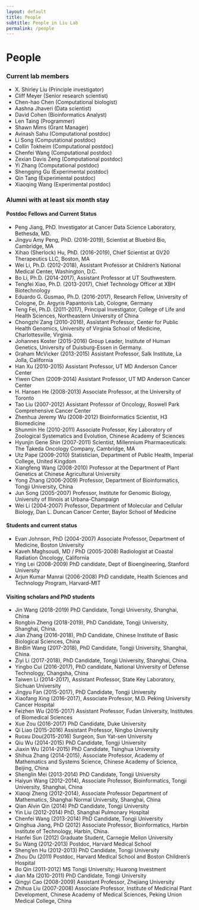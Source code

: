 ```yaml
---
layout: default
title: People
subtitle: People in Liu Lab
permalink: /people
---
```


# People

### Current lab members

- X. Shirley Liu (Principle investigator)
- Cliff Meyer (Senior research scientist)
- Chen-hao Chen (Computational biologist)
- Aashna Jhaveri (Data scientist)
- David Cohen (Bioinformatics Analyst)
- Len Taing (Programmer)
- Shawn Mims (Grant Manager)
- Avinash Sahu (Computational postdoc)
- Li Song (Computational postdoc)
- Collin Tokheim (Computational postdoc)
- Chenfei Wang (Computational postdoc)
- Zexian Davis Zeng (Computational postdoc)
- Yi Zhang (Computational postdoc)
- Shengqing Gu (Experimental postdoc)
- Qin Tang (Experimental postdoc)
- Xiaoqing Wang (Experimental postdoc)

### Alumni with at least six month stay

#### Postdoc Fellows and Current Status
- Peng Jiang, PhD. Investigator at Cancer Data Science Laboratory, Bethesda, MD.
- Jingyu Amy Peng, PhD. (2016-2019), Scientist at Bluebird Bio, Cambridge, MA
- Xihao (Sherlock) Hu, PhD. (2016-2019), Chief Scientist at GV20 Therapeutics LLC, Boston, MA
- Wei Li, Ph.D. (2012-2018), Assistant Professor at Children’s National Medical Center, Washington, D.C.
- Bo Li, Ph.D. (2014-2017), Assistant Professor at UT Southwestern.
- Tengfei Xiao, Ph.D. (2013-2017), Chief Technology Officer at XBH Biotechnology
- Eduardo G. Gusmao, Ph.D. (2016-2017), Research Fellow, University of Cologne, Dr. Argyris Papantonis Lab, Cologne, Germany
- Teng Fei, Ph.D. (2011-2017), Principal Investigator, College of Life and Health Sciences, Northeastern University of China
- Chongzhi Zang (2010-2016), Assistant Professor, Center for Public Health Genomics, University of Virginia School of Medicine, Charlottesville, Virginia. 
- Johannes Koster (2015-2016) Group Leader, Institute of Human Genetics, University of Duisburg-Essen in Germany. 
- Graham McVicker (2013-2015) Assistant Professor, Salk Institute, La Jolla, California 
- Han Xu (2010-2015) Assistant Professor, UT MD Anderson Cancer Center 
- Yiwen Chen (2009-2014) Assistant Professor, UT MD Anderson Cancer Center
- H. Hansen He (2008-2013) Associate Professor, at the University of Toronto 
- Tao Liu (2007-2012) Assistant Professor of Oncology, Roswell Park Comprehensive Cancer Center
- Zhenhua Jeremy Wu (2008-2012) Bioinformatics Scientist, H3 Biomedicine 
- Shunmin He (2010-2011) Associate Professor, Key Laboratory of Zoological Systematics and Evolution, Chinese Academy of Sciences 
- Hyunjin Gene Shin (2007-2011) Scientist, Millennium Pharmaceuticals: The Takeda Oncology Company, Cambridge, MA
- Utz Pape (2009-2010) Statistician, Department of Public Health, Imperial College, United Kingdom 
- Xiangfeng Wang (2008-2010) Professor at the Department of Plant Genetics at Chinese Agricultural University 
- Yong Zhang (2006-2009) Professor, Department of Bioinformatics, Tongji University, China 
- Jun Song (2005-2007) Professor, Institute for Genomic Biology, University of Illinois at Urbana-Champaign 
- Wei Li (2004-2007) Professor, Department of Molecular and Cellular Biology, Dan L. Duncan Cancer Center, Baylor School of Medicine

#### Students and current status
- Evan Johnson, PhD (2004-2007) Associate Professor, Department of Medicine, Boston University
- Kaveh Maghsoudi, MD / PhD (2005-2008) Radiologist at Coastal Radiation Oncology, California
- Ying Lei (2008-2009) PhD candidate, Dept of Bioengineering, Stanford University
- Arjun Kumar Manrai (2006-2008) PhD candidate, Health Sciences and Technology Program, Harvard-MIT

#### Visiting scholars and PhD students
- Jin Wang (2018-2019) PhD Candidate, Tongji University, Shanghai, China
- Rongbin Zheng (2018-2019), PhD Candidate, Tongji University, Shanghai, China.
- Jian Zhang (2016-2018), PhD Candidate, Chinese Institute of Basic Biological Sciences, China
- BinBin Wang (2017-2018), PhD Candidate, Tongji University, Shanghai, China.
- Ziyi Li (2017-2018), PhD Candidate, Tongji University, Shanghai, China.
- Yingbo Cui (2016-2017), PhD candidate, National University of Defense Technology, Changsha, China
- Taiwen Li (2014-2017), Assistant Professor, State Key Laboratory, Sichuan University
- Jingyu Fan (2015-2017), PhD Candidate, Tongji University
- Xiaofang Xing (2016-2017), Associate Professor, M.D. Peking University Cancer Hospital
- Feizhen Wu (2015-2017) Assistant Professor, Fudan University, Institutes of Biomedical Sciences
- Xue Zou (2016-2017) PhD Candidate, Duke University
- Qi Liao (2015-2016) Assistant Professor, Ningbo University
- Ruoxu Dou(2015-2016) Surgeon, Sun Yat-sen University
- Qiu Wu (2014-2015) PhD Candidate, Tongji University
- Jiaxin Wu (2014-2015) PhD Candidate, Tsinghua University
- Shihua Zhang (2014-2015), Associate Professor, Academy of Mathematics and Systems Science, Chinese Academy of Science, Beijing, China
- Shenglin Mei (2013-2014) PhD Candidate, Tongji University
- Haiyun Wang (2012-2014), Associate Professor, Bioinformatics, Tongji University, Shanghai, China
- Xiaoqi Zheng (2012-2014), Associate Professor Department of Mathematics, Shanghai Normal University, Shanghai, China
- Qian Alvin Qin (2014) PhD Candidate, Tongji University
- Yin Liu (2012-2014) PhD, Shanghai Pulmonary Hospital
- Chenfei Wang (2013-2014) PhD Candidate, Tongji University
- Qinghua Jiang, PhD (2012) Associate Professor, Bioinformatics, Harbin Institute of Technology, Harbin, China.
- Hanfei Sun (2012) Graduate Student, Carnegie Mellon University
- Su Wang (2012-2013) Postdoc, Harvard Medical School
- Sheng’en Hu (2012-2013) PhD Candidate, Tongji University
- Zhou Du (2011) Postdoc, Harvard Medical School and Boston Children’s Hospital
- Bo Qin (2011-2012) MS Tongji University; Huarong Investment
- Jian Ma (2010-2011) PhD Candidate, Tongji University
- Qingyi Cao (2008-2009) Assistant Professor, Zhejiang University
- Zhihua Liu (2007-2008) Associate Professor, Institute of Medicinal Plant Development, Chinese Academy of Medical Sciences, Peking Union Medical College, China